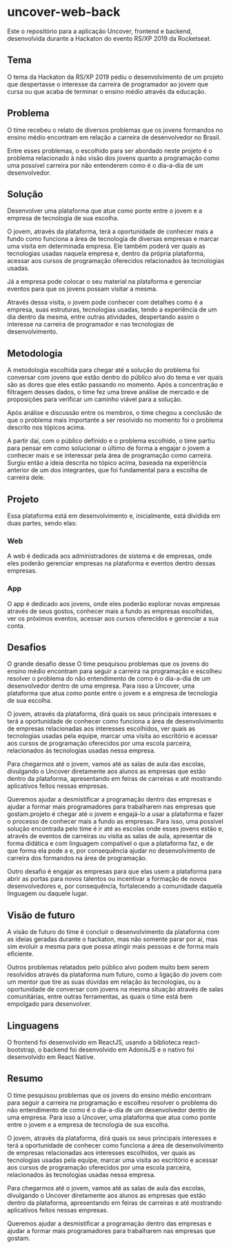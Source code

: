 # uncover-web-back
Este o repositório para a aplicação Uncover, frontend e backend, desenvolvida durante a Hackaton do evento RS/XP 2019 da Rocketseat.

## Tema
O tema da Hackaton da RS/XP 2019 pediu o desenvolvimento de um projeto que despertasse o interesse da carreira de programador ao jovem que cursa ou que acaba de terminar o ensino médio através da educação.

## Problema
O time recebeu o relato de diversos problemas que os jovens formandos no ensino médio encontram em relação a carreira de desenvolvedor no Brasil.

Entre esses problemas, o escolhido para ser abordado neste projeto é o problema relacionado à não visão dos jovens quanto a programação como uma possível carreira por não entenderem como é o dia-a-dia de um desenvolvedor.

## Solução
Desenvolver uma plataforma que atue como ponte entre o jovem e a empresa de tecnologia de sua escolha.

O jovem, através da plataforma, terá a oportunidade de conhecer mais a fundo como funciona a área de tecnologia de diversas empresas e marcar uma visita em determinada empresa. Ele também poderá ver quais as tecnologias usadas naquela empresa e, dentro da própria plataforma, acessar aos cursos de programação oferecidos relacionados às tecnologias usadas.

Já a empresa pode colocar o seu material na plataforma e gerenciar eventos para que os jovens possam visitar a mesma.

Através dessa visita, o jovem pode conhecer com detalhes como é a empresa, suas estruturas, tecnologias usadas, tendo a experiência de um dia dentro da mesma, entre outras atividades, despertando assim o interesse na carreira de programador e nas tecnologias de desenvolvimento.

## Metodologia
A metodologia escolhida para chegar até a solução do problema foi conversar com jovens que estão dentro do público alvo do tema e ver quais são as dores que eles estão passando no momento. Após a concentração e filtragem desses dados, o time fez uma breve análise de mercado e de proposições para verificar um caminho viável para a solução.

Após análise e discussão entre os membros, o time chegou a conclusão de que o problema mais importante a ser resolvido no momento foi o problema descrito nos tópicos acima.

A partir daí, com o público definido e o problema escolhido, o time partiu para pensar em como solucionar o último de forma a engajar o jovem a conhecer mais e se interessar pela área de programação como carreira. Surgiu então a ideia descrita no tópico acima, baseada na experiência anterior de um dos integrantes, que foi fundamental para a escolha de carreira dele.

## Projeto
Essa plataforma está em desenvolvimento e, inicialmente, está dividida em duas partes, sendo elas:

### Web
A web é dedicada aos administradores de sistema e de empresas, onde eles poderão gerenciar empresas na plataforma e eventos dentro dessas empresas.

### App
O app é dedicado aos jovens, onde eles poderão explorar novas empresas através de seus gostos, conhecer mais a fundo as empresas escolhidas, ver os próximos eventos, acessar aos cursos oferecidos e gerenciar a sua conta.

## Desafios
O grande desafio desse O time pesquisou problemas que os jovens do ensino médio encontram para seguir a carreira na programação e escolheu resolver o problema do não entendimento de como é o dia-a-dia de um desenvolvedor dentro de uma empresa. Para isso a Uncover, uma plataforma que atua como ponte entre o jovem e a empresa de tecnologia de sua escolha.

O jovem, através da plataforma, dirá quais os seus principais interesses e terá a oportunidade de conhecer como funciona a área de desenvolvimento de empresas relacionadas aos interesses escolhidos, ver quais as tecnologias usadas pela equipe, marcar uma visita ao escritório e acessar aos cursos de programação oferecidos por uma escola parceira, relacionados às tecnologias usadas nessa empresa.

Para chegarmos até o jovem, vamos até as salas de aula das escolas, divulgando o Uncover diretamente aos alunos as empresas que estão dentro da plataforma, apresentando em feiras de carreiras e até mostrando aplicativos feitos nessas empresas.

Queremos ajudar a desmistificar a programação dentro das empresas e ajudar a formar mais programadores para trabalharem nas empresas que gostam.projeto é chegar até o jovem e engajá-lo a usar a plataforma e fazer o processo de conhecer mais a fundo as empresas. Para isso, uma possível solução encontrada pelo time é ir até as escolas onde esses jovens estão e, através de eventos de carreiras ou visita as salas de aula, apresentar de forma didática e com linguagem compatível o que a plataforma faz, e de que forma ela pode a e, por consequência ajudar no desenvolvimento de carreira dos formandos na área de programação.

Outro desafio é engajar as empresas para que elas usem a plataforma para abrir as portas para  novos talentos ou incentivar a formação de novos desenvolvedores e, por consequência, fortalecendo a comunidade daquela linguagem ou daquele lugar.

## Visão de futuro
A visão de futuro do time é concluir o desenvolvimento da plataforma com as ideias geradas durante o hackaton, mas não somente parar por aí, mas sim evoluir a mesma para que possa atingir mais pessoas e de forma mais eficiente. 

Outros problemas relatados pelo público alvo podem muito bem serem resolvidos através da plataforma num futuro, como a ligação do jovem com um mentor que tire as suas dúvidas em relação às tecnologias, ou a oportunidade de conversar com jovens na mesma situação através de salas comunitárias, entre outras ferramentas, as quais o time está bem empolgado para desenvolver.

## Linguagens
O frontend foi desenvolvido em ReactJS, usando a biblioteca react-bootstrap, o backend foi desenvolvido em AdonisJS e o nativo foi desenvolvido em React Native.

## Resumo
O time pesquisou problemas que os jovens do ensino médio encontram para seguir a carreira na programação e escolheu resolver o problema do não entendimento de como é o dia-a-dia de um desenvolvedor dentro de uma empresa. Para isso a Uncover, uma plataforma que atua como ponte entre o jovem e a empresa de tecnologia de sua escolha.

O jovem, através da plataforma, dirá quais os seus principais interesses e terá a oportunidade de conhecer como funciona a área de desenvolvimento de empresas relacionadas aos interesses escolhidos, ver quais as tecnologias usadas pela equipe, marcar uma visita ao escritório e acessar aos cursos de programação oferecidos por uma escola parceira, relacionados às tecnologias usadas nessa empresa.

Para chegarmos até o jovem, vamos até as salas de aula das escolas, divulgando o Uncover diretamente aos alunos as empresas que estão dentro da plataforma, apresentando em feiras de carreiras e até mostrando aplicativos feitos nessas empresas.

Queremos ajudar a desmistificar a programação dentro das empresas e ajudar a formar mais programadores para trabalharem nas empresas que gostam.
